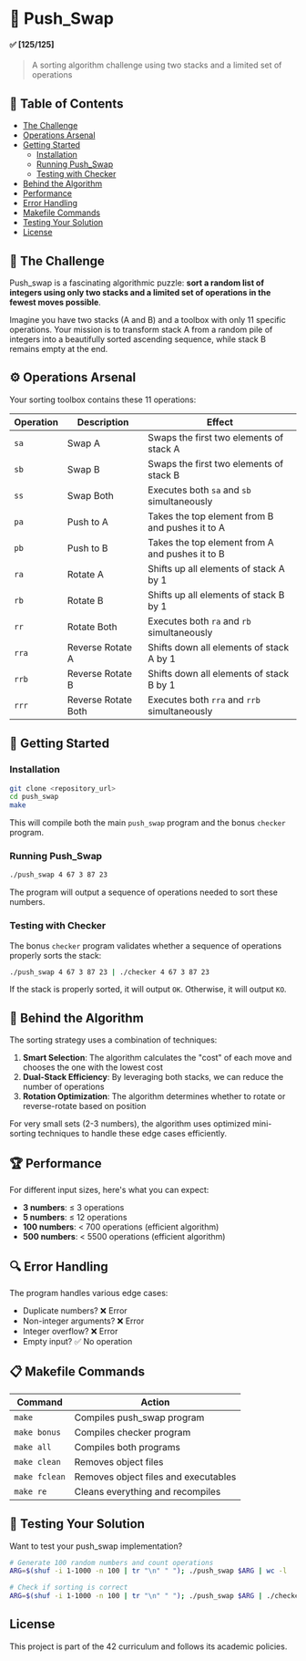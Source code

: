 # 🔄 Push_Swap

#### ✅ [125/125]

> A sorting algorithm challenge using two stacks and a limited set of operations

## 📑 Table of Contents

- [The Challenge](#-the-challenge)
- [Operations Arsenal](#️-operations-arsenal)
- [Getting Started](#-getting-started)
  - [Installation](#installation)
  - [Running Push_Swap](#running-push_swap)
  - [Testing with Checker](#testing-with-checker)
- [Behind the Algorithm](#-behind-the-algorithm)
- [Performance](#-performance)
- [Error Handling](#-error-handling)
- [Makefile Commands](#-makefile-commands)
- [Testing Your Solution](#-testing-your-solution)
- [License](#license)

## 🎯 The Challenge

Push_swap is a fascinating algorithmic puzzle: **sort a random list of integers using only two stacks and a limited set of operations in the fewest moves possible**.

Imagine you have two stacks (A and B) and a toolbox with only 11 specific operations. Your mission is to transform stack A from a random pile of integers into a beautifully sorted ascending sequence, while stack B remains empty at the end.

## ⚙️ Operations Arsenal

Your sorting toolbox contains these 11 operations:

| Operation | Description         | Effect                                          |
| --------- | ------------------- | ----------------------------------------------- |
| `sa`      | Swap A              | Swaps the first two elements of stack A         |
| `sb`      | Swap B              | Swaps the first two elements of stack B         |
| `ss`      | Swap Both           | Executes both `sa` and `sb` simultaneously      |
| `pa`      | Push to A           | Takes the top element from B and pushes it to A |
| `pb`      | Push to B           | Takes the top element from A and pushes it to B |
| `ra`      | Rotate A            | Shifts up all elements of stack A by 1          |
| `rb`      | Rotate B            | Shifts up all elements of stack B by 1          |
| `rr`      | Rotate Both         | Executes both `ra` and `rb` simultaneously      |
| `rra`     | Reverse Rotate A    | Shifts down all elements of stack A by 1        |
| `rrb`     | Reverse Rotate B    | Shifts down all elements of stack B by 1        |
| `rrr`     | Reverse Rotate Both | Executes both `rra` and `rrb` simultaneously    |

## 🚀 Getting Started

### Installation

```bash
git clone <repository_url>
cd push_swap
make
```

This will compile both the main `push_swap` program and the bonus `checker` program.

### Running Push_Swap

```bash
./push_swap 4 67 3 87 23
```

The program will output a sequence of operations needed to sort these numbers.

### Testing with Checker

The bonus `checker` program validates whether a sequence of operations properly sorts the stack:

```bash
./push_swap 4 67 3 87 23 | ./checker 4 67 3 87 23
```

If the stack is properly sorted, it will output `OK`. Otherwise, it will output `KO`.

## 🧠 Behind the Algorithm

The sorting strategy uses a combination of techniques:

1. **Smart Selection**: The algorithm calculates the "cost" of each move and chooses the one with the lowest cost
2. **Dual-Stack Efficiency**: By leveraging both stacks, we can reduce the number of operations
3. **Rotation Optimization**: The algorithm determines whether to rotate or reverse-rotate based on position

For very small sets (2-3 numbers), the algorithm uses optimized mini-sorting techniques to handle these edge cases efficiently.

## 🏆 Performance

For different input sizes, here's what you can expect:

- **3 numbers**: ≤ 3 operations
- **5 numbers**: ≤ 12 operations
- **100 numbers**: < 700 operations (efficient algorithm)
- **500 numbers**: < 5500 operations (efficient algorithm)

## 🔍 Error Handling

The program handles various edge cases:

- Duplicate numbers? ❌ Error
- Non-integer arguments? ❌ Error
- Integer overflow? ❌ Error
- Empty input? ✅ No operation

## 📋 Makefile Commands

| Command       | Action                               |
| ------------- | ------------------------------------ |
| `make`        | Compiles push_swap program           |
| `make bonus`  | Compiles checker program             |
| `make all`    | Compiles both programs               |
| `make clean`  | Removes object files                 |
| `make fclean` | Removes object files and executables |
| `make re`     | Cleans everything and recompiles     |

## 🧪 Testing Your Solution

Want to test your push_swap implementation?

```bash
# Generate 100 random numbers and count operations
ARG=$(shuf -i 1-1000 -n 100 | tr "\n" " "); ./push_swap $ARG | wc -l

# Check if sorting is correct
ARG=$(shuf -i 1-1000 -n 100 | tr "\n" " "); ./push_swap $ARG | ./checker $ARG
```

## License

This project is part of the 42 curriculum and follows its academic policies.
